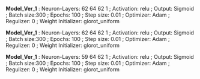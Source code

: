 
 
 **Model_Ver_1** : Neuron-Layers: 62 64 62 1 ; Activation: relu ; Output: Sigmoid ; Batch size:300 ; Epochs: 100 ; Step size: 0.01 ; Optimizer: Adam ; Regulizer: 0 ; Weight Initializer: glorot_uniform   
 
 
 **Model_Ver_1** : Neuron-Layers: 62 64 62 1 ; Activation: relu ; Output: Sigmoid ; Batch size:300 ; Epochs: 100 ; Step size: 0.01 ; Optimizer: Adam ; Regulizer: 0 ; Weight Initializer: glorot_uniform   
 
 
 **Model_Ver_1** : Neuron-Layers: 59 64 62 1 ; Activation: relu ; Output: Sigmoid ; Batch size:300 ; Epochs: 100 ; Step size: 0.01 ; Optimizer: Adam ; Regulizer: 0 ; Weight Initializer: glorot_uniform   
 